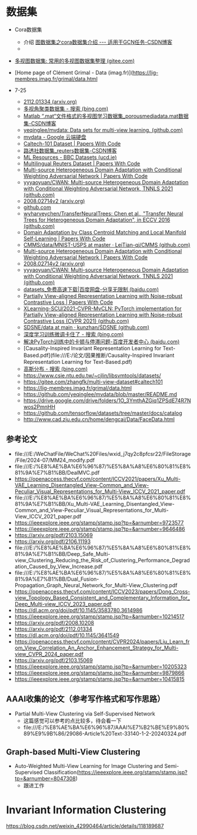 # 数据集

- Cora数据集
  - 介绍 [图数据集之cora数据集介绍 --- 适用于GCN任务-CSDN博客](https://blog.csdn.net/zwqjoy/article/details/115621549)
  - 

- [多视图数据集: 常用的多视图数据集整理 (gitee.com)](https://gitee.com/zhangfk/multi-view-dataset)

- [Home page of Clément Grimal - Data (imag.fr)](https://lig-membres.imag.fr/grimal/data.html

- 7-25
  - [2112.01334 (arxiv.org)](https://arxiv.org/pdf/2112.01334)
  - [多视角聚类数据集 - 搜索 (bing.com)](https://cn.bing.com/search?q=多视角聚类数据集&qs=UT&pq=多视角聚类&sk=SC1UT2&sc=10-5&cvid=3E87593EA08842119C00BAEF5448AE5E&sp=4&lq=0&FPIG=F9441430BAAC454DB66D70435BD5D56E&first=10&FORM=PERE)
  - [Matlab “.mat“文件格式的多视图学习数据集_porousmediadata.mat数据集-CSDN博客](https://blog.csdn.net/watermel__/article/details/118733720)
  - [yeqinglee/mvdata: Data sets for multi-view learning. (github.com)](https://github.com/yeqinglee/mvdata)
  - [mvdata - Google 云端硬盘](https://drive.google.com/drive/folders/1O_3YmthAZGiq1ZPSdE74R7Nwos2PmnHH)
  - [Caltech-101 Dataset | Papers With Code](https://paperswithcode.com/dataset/caltech-101)
  - [路透社数据集_reuters数据集-CSDN博客](https://blog.csdn.net/Whyne1307/article/details/114676720)
  - [ML Resources - BBC Datasets (ucd.ie)](http://mlg.ucd.ie/datasets/bbc.html)
  - [Multilingual Reuters Dataset | Papers With Code](https://paperswithcode.com/dataset/multilingual-reuters)
  - [Multi-source Heterogeneous Domain Adaptation with Conditional Weighting Adversarial Network | Papers With Code](https://paperswithcode.com/paper/multi-source-heterogeneous-domain-adaptation)
  - [yyyaoyuan/CWAN: Multi-source Heterogeneous Domain Adaptation with Conditional Weighting Adversarial Network, TNNLS 2021 (github.com)](https://github.com/yyyaoyuan/CWAN)
  - [2008.02714v2 (arxiv.org)](https://arxiv.org/pdf/2008.02714v2)
  - [github.com](https://github.com/hellowangqian/cdspp-hda/tree/master)
  - [wyharveychen/TransferNeuralTrees: Chen et al., "Transfer Neural Trees for Heterogeneous Domain Adaptation", in ECCV 2016 (github.com)](https://github.com/wyharveychen/TransferNeuralTrees)
  - [Domain Adaptation by Class Centroid Matching and Local Manifold Self-Learning | Papers With Code](https://paperswithcode.com/paper/domain-adaptation-by-class-centroid-matching)
  - [CMMS/data/MNIST-USPS at master · LeiTian-qj/CMMS (github.com)](https://github.com/LeiTian-qj/CMMS/tree/master/data/MNIST-USPS)
  - [Multi-source Heterogeneous Domain Adaptation with Conditional Weighting Adversarial Network | Papers With Code](https://paperswithcode.com/paper/multi-source-heterogeneous-domain-adaptation)
  - [2008.02714v2 (arxiv.org)](https://arxiv.org/pdf/2008.02714v2)
  - [yyyaoyuan/CWAN: Multi-source Heterogeneous Domain Adaptation with Conditional Weighting Adversarial Network, TNNLS 2021 (github.com)](https://github.com/yyyaoyuan/CWAN)
  - [datasets_免费高速下载|百度网盘-分享无限制 (baidu.com)](https://pan.baidu.com/s/1lkSIsNRQJg6i5KffM1mxRg#list/path=%2Fdatasets)
  - [Partially View-aligned Representation Learning with Noise-robust Contrastive Loss | Papers With Code](https://paperswithcode.com/paper/partially-view-aligned-representation)
  - [XLearning-SCU/2021-CVPR-MvCLN: PyTorch implementation for Partially View-aligned Representation Learning with Noise-robust Contrastive Loss (CVPR 2021) (github.com)](https://github.com/XLearning-SCU/2021-CVPR-MvCLN)
  - [SDSNE/data at main · kunzhan/SDSNE (github.com)](https://github.com/kunzhan/SDSNE/tree/main/data)
  - [深度学习训练微调卡住了 - 搜索 (bing.com)](https://www.bing.com/search?q=深度学习训练微调卡住了&form=ANNTH1&refig=66a24e4d2bf144d9bc90005c33186755&pc=EDGENTP&adppc=EDGENTP&ntref=1)
  - [解决PyTorch训练中的卡顿与停滞问题-百度开发者中心 (baidu.com)](https://developer.baidu.com/article/detail.html?id=2025534)
  - [Causality-Inspired Invariant Representation Learning for Text-Based.pdf](file:///E:/论文/因果推断/Causality-Inspired Invariant Representation Learning for Text-Based.pdf)
  - [高斯分布 - 搜索 (bing.com)](https://cn.bing.com/search?q=高斯分布&qs=n&form=QBRE&sp=-1&lq=0&pq=高斯分布&sc=10-4&sk=&cvid=105C003F600142438DFAFAEE1696A912&ghsh=0&ghacc=0&ghpl=)
  - https://www.csie.ntu.edu.tw/~cjlin/libsvmtools/datasets/
  - https://gitee.com/zhangfk/multi-view-dataset#caltech101
  - https://lig-membres.imag.fr/grimal/data.html
  - https://github.com/yeqinglee/mvdata/blob/master/README.md
  - https://drive.google.com/drive/folders/1O_3YmthAZGiq1ZPSdE74R7Nwos2PmnHH
  - https://github.com/tensorflow/datasets/tree/master/docs/catalog
  - http://www.cad.zju.edu.cn/home/dengcai/Data/FaceData.html

## 参考论文

- file:///E:/WeChatFile/WeChat%20Files/wxid_j7qy2c8pfcsr22/FileStorage/File/2024-07/MM24_modify.pdf
- file:///E:/%E8%AE%BA%E6%96%87/%E5%8A%A8%E6%80%81%E8%81%9A%E7%B1%BB/DealMVC.pdf
- https://openaccess.thecvf.com/content/ICCV2021/papers/Xu_Multi-VAE_Learning_Disentangled_View-Common_and_View-Peculiar_Visual_Representations_for_Multi-View_ICCV_2021_paper.pdf
- file:///E:/%E8%AE%BA%E6%96%87/%E5%8A%A8%E6%80%81%E8%81%9A%E7%B1%BB/Xu_Multi-VAE_Learning_Disentangled_View-Common_and_View-Peculiar_Visual_Representations_for_Multi-View_ICCV_2021_paper.pdf
- https://ieeexplore.ieee.org/stamp/stamp.jsp?tp=&arnumber=9723577
- https://ieeexplore.ieee.org/stamp/stamp.jsp?tp=&arnumber=9646486
- https://arxiv.org/pdf/2103.15069
- https://arxiv.org/pdf/2106.11193
- file:///E:/%E8%AE%BA%E6%96%87/%E5%8A%A8%E6%80%81%E8%81%9A%E7%B1%BB/Deep_Safe_Multi-view_Clustering_Reducing_the_Risk_of_Clustering_Performance_Degradation_Caused_by_View_Increase.pdf
- file:///E:/%E8%AE%BA%E6%96%87/%E5%8A%A8%E6%80%81%E8%81%9A%E7%B1%BB/Dual_Fusion-Propagation_Graph_Neural_Network_for_Multi-View_Clustering.pdf
- https://openaccess.thecvf.com/content/ICCV2023/papers/Dong_Cross-view_Topology_Based_Consistent_and_Complementary_Information_for_Deep_Multi-view_ICCV_2023_paper.pdf
- https://dl.acm.org/doi/pdf/10.1145/3583780.3614986
- https://ieeexplore.ieee.org/stamp/stamp.jsp?tp=&arnumber=10214517
- https://arxiv.org/pdf/2008.10208
- https://arxiv.org/pdf/2112.01334
- https://dl.acm.org/doi/pdf/10.1145/3641549
- https://openaccess.thecvf.com/content/CVPR2024/papers/Liu_Learn_from_View_Correlation_An_Anchor_Enhancement_Strategy_for_Multi-view_CVPR_2024_paper.pdf
- https://arxiv.org/pdf/2103.15069
- https://ieeexplore.ieee.org/stamp/stamp.jsp?tp=&arnumber=10205323
- https://ieeexplore.ieee.org/stamp/stamp.jsp?tp=&arnumber=9879866
- https://ieeexplore.ieee.org/stamp/stamp.jsp?tp=&arnumber=10415815

## AAAI收集的论文（参考写作格式和写作思路）

- Partial Multi-View Clustering via Self-Supervised Network
  - 这篇感觉可以参考的点比较多，待会看一下
  - file:///E:/%E8%AE%BA%E6%96%87/AAAI%E7%B2%BE%E9%80%89%E9%9B%86/29086-Article%20Text-33140-1-2-20240324.pdf





## Graph-based Multi-View Clustering

- Auto-Weighted Multi-View Learning for Image Clustering and Semi-Supervised Classification(https://ieeexplore.ieee.org/stamp/stamp.jsp?tp=&arnumber=8047308)
  - 跟进工作







# Invariant Information Clustering

https://blog.csdn.net/weixin_42990464/article/details/118189687
